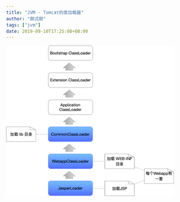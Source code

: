 ```yaml
---
title: "JVM - Tomcat的类加载器"
author: "颇忒脱"
tags: ["jvm"]
date: 2019-09-10T17:25:08+08:00
---
```


<!--more-->

<img src="classloader-tomcat.png" style="zoom:50%" />